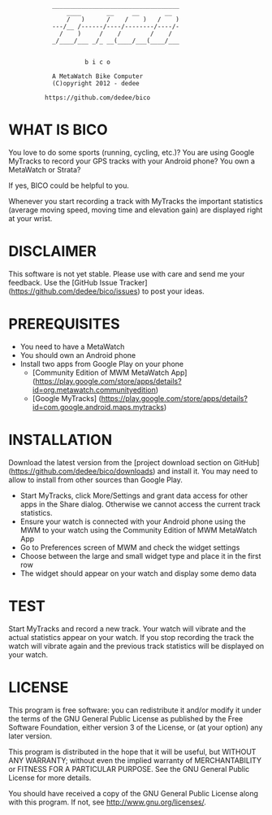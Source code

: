 	

                ___________________________________
                    ____       __     __       __
                    /   )      /    /    )   /    )
                ---/__ /------/----/--------/----/-
                  /    )     /    /        /    /
                _/____/___ _/_ __(____/___(____/___

	
                         b i c o
					
                A MetaWatch Bike Computer
                (C)opyright 2012 - dedee

              https://github.com/dedee/bico

WHAT IS BICO
============

You love to do some sports (running, cycling, etc.)?
You are using Google MyTracks to record your GPS tracks with your Android phone?
You own a MetaWatch or Strata?

If yes, BICO could be helpful to you.

Whenever you start recording a track with MyTracks the important statistics (average moving speed, moving time and elevation gain) are displayed right at your wrist.


DISCLAIMER
==========

This software is not yet stable. Please use with care and send me your feedback.
Use the [GitHub Issue Tracker] (https://github.com/dedee/bico/issues) to post your ideas.


PREREQUISITES
=============

- You need to have a MetaWatch
- You should own an Android phone
- Install two apps from Google Play on your phone
	- [Community Edition of MWM MetaWatch App] (https://play.google.com/store/apps/details?id=org.metawatch.communityedition)
	- [Google MyTracks] (https://play.google.com/store/apps/details?id=com.google.android.maps.mytracks)

INSTALLATION
============

Download the latest version from the [project download section on GitHub] (https://github.com/dedee/bico/downloads) and install it. 
You may need to allow to install from other sources than Google Play.

- Start MyTracks, click More/Settings and grant data access for other apps in the Share dialog. Otherwise we cannot access the current track statistics.
- Ensure your watch is connected with your Android phone using the  MWM to your watch using the Community Edition of MWM MetaWatch App
- Go to Preferences screen of MWM and check the widget settings
- Choose between the large and small widget type and place it in the first row
- The widget should appear on your watch and display some demo data

TEST
====

Start MyTracks and record a new track. Your watch will vibrate and the actual statistics appear on your watch. 
If you stop recording the track the watch will vibrate again and the previous track statistics will be displayed on your watch.


LICENSE
=======

This program is free software: you can redistribute it and/or modify
it under the terms of the GNU General Public License as published by
the Free Software Foundation, either version 3 of the License, or
(at your option) any later version.

This program is distributed in the hope that it will be useful,
but WITHOUT ANY WARRANTY; without even the implied warranty of
MERCHANTABILITY or FITNESS FOR A PARTICULAR PURPOSE.  See the
GNU General Public License for more details.

You should have received a copy of the GNU General Public License
along with this program.  If not, see <http://www.gnu.org/licenses/>.

